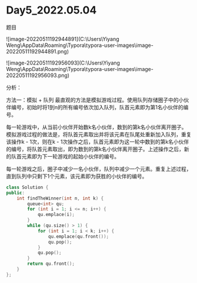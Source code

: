 # Day5_2022.05.04

题目

![image-20220511192944891](C:\Users\Yiyang Weng\AppData\Roaming\Typora\typora-user-images\image-20220511192944891.png)

![image-20220511192956093](C:\Users\Yiyang Weng\AppData\Roaming\Typora\typora-user-images\image-20220511192956093.png)

分析：

方法一：模拟 + 队列
最直观的方法是模拟游戏过程。使用队列存储圈子中的小伙伴编号，初始时将1到n的所有编号依次加入队列，队首元素即为第1名小伙伴的编号。

每一轮游戏中，从当前小伙伴开始数k名小伙伴，数到的第k名小伙伴离开圈子。模拟游戏过程的做法是，将队首元素取出并将该元素在队尾处重新加入队列，重复该操作k - 1次，则在k - 1次操作之后，队首元素即为这一轮中数到的第k名小伙伴的编号，将队首元素取出，即为数到的第k名小伙伴离开圈子。上述操作之后，新的队首元素即为下一轮游戏的起始小伙伴的编号。

每一轮游戏之后，圈子中减少一名小伙伴，队列中减少一个元素。重复上述过程，直到队列中只剩下1个元素，该元素即为获胜的小伙伴的编号。

```c++
class Solution {
public:
    int findTheWinner(int n, int k) {
        queue<int> qu;
        for (int i = 1; i <= n; i++) {
            qu.emplace(i);
        }
        while (qu.size() > 1) {
            for (int i = 1; i < k; i++) {
                qu.emplace(qu.front());
                qu.pop();
            }
            qu.pop();
        }
        return qu.front();
    }
};
```

